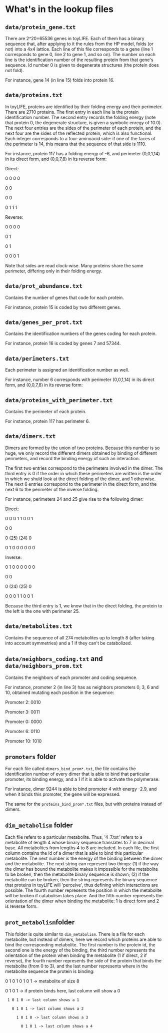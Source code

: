 # What's in the lookup files

## `data/protein_gene.txt`

There are 2^20=65536 genes in toyLIFE. Each of them has a binary sequence that, after applying to it the rules from the HP model, folds (or not) into a 4x4 lattice. Each line of this file corresponds to a gene (line 1 corresponds to gene 0, line 2 to gene 1, and so on). The number on each line is the identification number of the resulting protein from that gene's sequence. Id number 0 is given to degenerate structures (the protein does not fold).

For instance, gene 14 (in line 15) folds into protein 16.

## `data/proteins.txt`

In toyLIFE, proteins are identified by their folding energy and their perimeter. There are 2710 proteins. The first entry in each line is the protein identification number. The second entry records the folding energy (note that protein 0, the degenerate structure, is given a symbolic enregy of 10.0). The next four entries are the sides of the perimeter of each protein, and the next four are the sides of the reflected protein, which is also functional. Each integer corresponds to a four-aminoacid side: if one of the faces of the perimeter is 14, this means that the sequence of that side is 1110.

For instance, protein 117 has a folding energy of -6, and perimeter (0,0,1,14) in its direct form, and (0,0,7,8) in its reverse form:

Direct:

0 0 0 0

0         0

0         0

0 1 1 1

Reverse:

0 0 0 0

0         1

0         1

0 0 0 1

Note that sides are read clock-wise. Many proteins share the same perimeter, differing only in their folding energy.

## `data/prot_abundance.txt`

Contains the number of genes that code for each protein.

For instance, protein 15 is coded by two different genes.

## `data/genes_per_prot.txt`

Contains the identification numbers of the genes coding for each protein.

For instance, protein 16 is coded by genes 7 and 57344.

## `data/perimeters.txt`

Each perimeter is assigned an identification number as well.

For instance, number 6 corresponds with perimeter (0,0,1,14) in its direct form, and (0,0,7,8) in its reverse form:

## `data/proteins_with_perimeter.txt`

Contains the perimeter of each protein.

For instance, protein 117 has perimeter 6.

## `data/dimers.txt`

Dimers are formed by the union of two proteins. Because this number is so huge, we only record the different dimers obtained by binding of different perimeters, and record the binding energy of such an interaction.

The first two entries correspond to the perimeters involved in the dimer. The third entry is 0 if the order in which these perimeters are written is the order in which we shuld look at the direct folding of the dimer, and 1 otherwise. The next 6 entries correspond to the perimeter in the direct form, and the next 6 to the perimeter of the inverse folding.

For instance, perimeters 24 and 25 give rise to the following dimer:

Direct:

0 0 0 1 1 0 0 1

0             0

0 (25)   (24) 0

0 1 0 0 0 0 0 0

Inverse:

0 1 0 0 0 0 0 0

0             0 

0 (24)   (25) 0

0 0 0 1 1 0 0 1

Because the third entry is 1, we know that in the direct folding, the protein to the left is the one with perimeter 25.

## `data/metabolites.txt`

Contains the sequence of all 274 metabolites up to length 8 (after taking into account symmetries) and a 1 if they can't be catabolized.

## `data/neighbors_coding.txt` and `data/neighbors_prom.txt`

Contains the neighbors of each promoter and coding sequence.

For instance, promoter 2 (in line 3) has as neighbors promoters 0, 3, 6 and 10, obtained mutating each position in the sequence:

Promoter 2:  0010

Promoter 3:  0011

Promoter 0:  0000

Promoter 6:  0110

Promoter 10: 1010

## `promoters` folder

For each file called `dimers_bind_prom*.txt`, the file contains the identification number of every dimer that is able to bind that particular promoter, its binding energy, and a 1 if it is able to activate the polymerase.

For instance, dimer 9244 is able to bind promoter 4 with energy -2.9, and when it binds this promoter, the gene will be expressed.

The same for the `proteins_bind_prom*.txt` files, but with proteins instead of dimers.

## `dim_metabolism` folder

Each file refers to a particular metabolite. Thus, '4_7.txt' refers to a metabolite of length 4 whose binary sequence translates to 7 in decimal base. All metabolites from lengths 4 to 8 are included. In each file, the first column contains the id of a dimer that is able to bind this particular metabolite. The next number is the energy of the binding between the dimer and the metabolite. The next string can represent two things: (1) if the way the dimer has bound the metabolite makes it impossible for the metabolite to be broken, then the metabolite binary sequence is shown; (2) if the metabolite can be broken, then the string represents the binary sequence that proteins in toyLIFE will 'perceive', thus defining which interactions are possible. The fourth number represents the position in which the metabolite will be broken if catabolism takes place. And the fifth number represents the orientation of the dimer when binding the metabolite: 1 is direct form and 2 is reverse form. 

## `prot_metabolism`folder

This folder is quite similar to `dim_metabolism`. There is a file for each metabolite, but instead of dimers, here we record which proteins are able to bind the corresponding metabolite. The first number is the protein id, the second one is the energy of the binding, the third number represents the orientation of the protein when binding the metabolite (1 if direct, 2 if reverse), the fourth number represents the side of the protein that binds the metabolite (from 0 to 3), and the last number represents where in the metabolite sequence the protein is binding:

   0 1 0 1 0 1 0 1 -> metabolite of size 8
   
   0 1 0 1 -> if protein binds here, last column will show a 0
   
     1 0 1 0 -> last column shows a 1
     
       0 1 0 1 -> last column shows a 2
       
         1 0 1 0 -> last column shows a 3
         
           0 1 0 1 -> last column shows a 4
           
